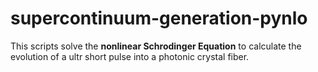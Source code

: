 # supercontinuum-generation-pynlo

This scripts solve the **nonlinear Schrodinger Equation** to calculate the evolution of a ultr short pulse into a photonic crystal fiber. 
